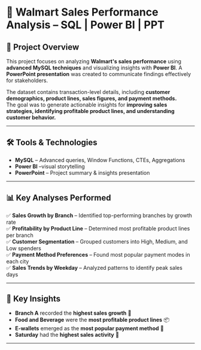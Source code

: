 # 🛒 Walmart Sales Performance Analysis – SQL | Power BI | PPT

## 📌 Project Overview
This project focuses on analyzing **Walmart's sales performance** using **advanced MySQL techniques** and visualizing insights with **Power BI**. A **PowerPoint presentation** was created to communicate findings effectively for stakeholders.

The dataset contains transaction-level details, including **customer demographics, product lines, sales figures, and payment methods.**  
The goal was to generate actionable insights for **improving sales strategies, identifying profitable product lines, and understanding customer behavior.**

---

## 🛠 Tools & Technologies
- **MySQL** – Advanced queries, Window Functions, CTEs, Aggregations
- **Power BI** –visual storytelling
- **PowerPoint** – Project summary & insights presentation

---

## 📊 Key Analyses Performed
✅ **Sales Growth by Branch** – Identified top-performing branches by growth rate  
✅ **Profitability by Product Line** – Determined most profitable product lines per branch  
✅ **Customer Segmentation** – Grouped customers into High, Medium, and Low spenders  
✅ **Payment Method Preferences** – Found most popular payment modes in each city  
✅ **Sales Trends by Weekday** – Analyzed patterns to identify peak sales days  

---

## 🧠 Key Insights
- **Branch A** recorded the **highest sales growth** 🚀  
- **Food and Beverage** were the **most profitable product lines** 📦  
- **E-wallets** emerged as the **most popular payment method** 📲  
- **Saturday** had the **highest sales activity** 📆  

---
